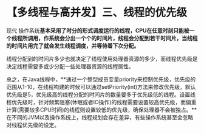 

# 【多线程与高并发】三、线程的优先级

现代 操作系统**基本采用了时分的形式调度运行的线程，CPU在任意时刻只能被一个线程所调用，作系统会分出一个个的时间片，线程会分配到若干时间片，当线程的时间片用完了就会发生线程调度，并等待着下次分配。**

线程分配到的时间片多少也就决定了线程使用处理器资源的多少，而线程优先级是决定线程需要多或少分配一些处理器资源的线程属性。

总之，在Java线程中，**通过一个整型成员变量priority来控制优先级，优先级的范围从1-10，在线程构建的时候可以通过setPriority(int)方法来修改优先级，默认优先级是5，优先级高的线程分配的时间片的数量要多于优先级低的线程。设置线程优先级时，针对频繁阻塞(休眠或者IO操作)的线程需要设置较高优先级，而偏重计算(需要较多CPU时间)的线程则设置较低的优先级，确保处理器不会被独占。**在不同的JVM以及操作系统上，线程规划会存在差异，有些操作系统甚至会忽略对线程优先级的设定。